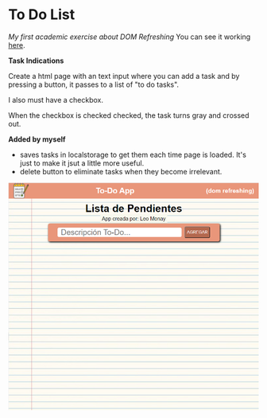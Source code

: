 # To Do List
_My first academic exercise about DOM Refreshing_
You can see it working [here](https://todolist-beige.vercel.app/).

**Task Indications**

Create a html page with an text input where you can add a task and by pressing a button, it passes to a list of "to do tasks".

I also must have a checkbox.

When the checkbox is checked checked, the task turns gray and crossed out.

**Added by myself**
- saves tasks in localstorage to get them each time page is loaded. It's just to make it jsut a little more useful.
- delete button to eliminate tasks when they become irrelevant.

![projectThumbnail](https://github.com/Leomonay/todolist/blob/main/thumbnail.png)
